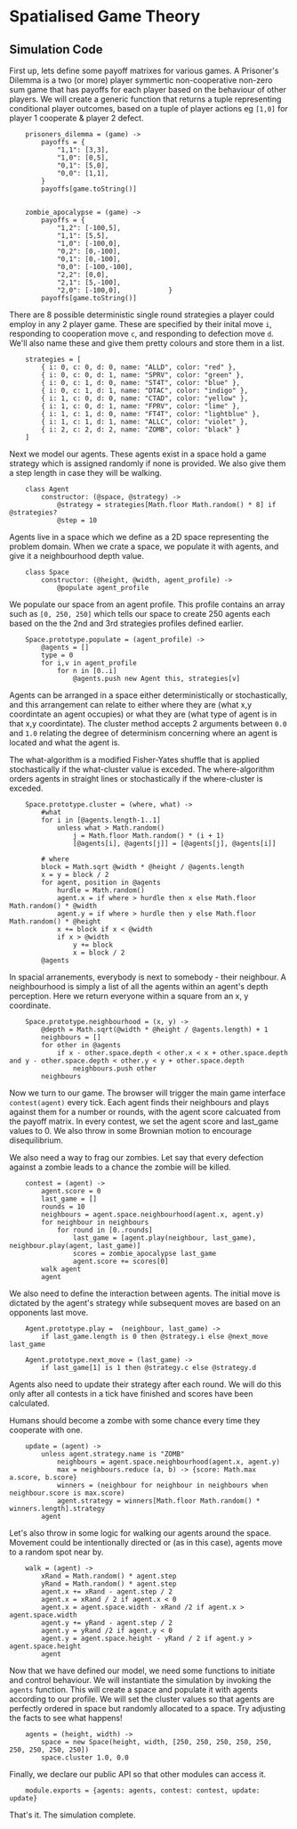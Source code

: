 # Spatialised Game Theory

## Simulation Code

First up, lets define some payoff matrixes for various games.  A Prisoner's Dilemma is a two (or more) player symmertic non-cooperative non-zero sum game that has payoffs for each player based on the behaviour of other players.  We will create a generic function that returns a tuple representing conditional player outcomes, based on a tuple of player actions eg `[1,0]` for player 1 cooperate & player 2 defect.


		prisoners_dilemma = (game) ->
			payoffs = {
				"1,1": [3,3],
				"1,0": [0,5],
				"0,1": [5,0],
				"0,0": [1,1],
			}
			payoffs[game.toString()]


		zombie_apocalypse = (game) ->
			payoffs = {
				"1,2": [-100,5],
				"1,1": [5,5],
				"1,0": [-100,0],
				"0,2": [0,-100],
				"0,1": [0,-100],
				"0,0": [-100,-100],
				"2,2": [0,0],
				"2,1": [5,-100],
				"2,0": [-100,0],			}
			payoffs[game.toString()]


There are 8 possible deterministic single round strategies a player could employ in any 2 player game.  These are specified by their inital move `i`, responding to cooperation move `c`, and responding to defection move `d`.  We'll also name these and give them pretty colours and store them in a list.


		strategies = [
			{ i: 0, c: 0, d: 0, name: "ALLD", color: "red" },
			{ i: 0, c: 0, d: 1, name: "SPRV", color: "green" },
			{ i: 0, c: 1, d: 0, name: "ST4T", color: "blue" },
			{ i: 0, c: 1, d: 1, name: "DTAC", color: "indigo" },
			{ i: 1, c: 0, d: 0, name: "CTAD", color: "yellow" },
			{ i: 1, c: 0, d: 1, name: "FPRV", color: "lime" },
			{ i: 1, c: 1, d: 0, name: "FT4T", color: "lightblue" },
			{ i: 1, c: 1, d: 1, name: "ALLC", color: "violet" },
			{ i: 2, c: 2, d: 2, name: "ZOMB", color: "black" }
		]


Next we model our agents.  These agents exist in a space hold a game strategy which is assigned randomly if none is provided.  We also give them a step length in case they will be walking.


		class Agent
			constructor: (@space, @strategy) ->
				@strategy = strategies[Math.floor Math.random() * 8] if @strategies?
				@step = 10


Agents live in a space which we define as a 2D space representing the problem domain.  When we crate a space, we populate it with agents, and give it a neighbourhood depth value.


		class Space
			constructor: (@height, @width, agent_profile) ->
				@populate agent_profile


We populate our space from an agent profile.  This profile contains an array such as `[0, 250, 250]` which tells our space to create 250 agents each based on the the 2nd and 3rd strategies profiles defined earlier.


		Space.prototype.populate = (agent_profile) ->
			@agents = []
			type = 0
			for i,v in agent_profile
				for n in [0..i]
					@agents.push new Agent this, strategies[v]


Agents can be arranged in a space either deterministically or stochastically, and this arrangement can relate to either where they are (what x,y coordintate an agent occupies) or what they are (what type of agent is in that x,y coordintate).  The cluster method accepts 2 arguments between `0.0` and `1.0` relating the degree of determinism concerning where an agent is located and what the agent is.

The what-algorithm is a modified Fisher-Yates shuffle that is applied stochastically if the what-cluster value is exceded.  The where-algorithm orders agents in straight lines or stochastically if the where-cluster is exceded.


		Space.prototype.cluster = (where, what) ->
			#what
			for i in [@agents.length-1..1]
				unless what > Math.random()
					j = Math.floor Math.random() * (i + 1)
					[@agents[i], @agents[j]] = [@agents[j], @agents[i]]

			# where
			block = Math.sqrt @width * @height / @agents.length
			x = y = block / 2
			for agent, position in @agents
				hurdle = Math.random()
				agent.x = if where > hurdle then x else Math.floor Math.random() * @width
				agent.y = if where > hurdle then y else Math.floor Math.random() * @height
				x += block if x < @width
				if x > @width 
					y += block
					x = block / 2
			@agents


In spacial arranements, everybody is next to somebody - their neighbour.  A neighbourhood is simply a list of all the agents within an agent's depth perception.  Here we return everyone within a square from an x, y coordinate.


		Space.prototype.neighbourhood = (x, y) ->
			@depth = Math.sqrt(@width * @height / @agents.length) + 1
			neighbours = []
			for other in @agents
				if x - other.space.depth < other.x < x + other.space.depth and y - other.space.depth < other.y < y + other.space.depth
					neighbours.push other
			neighbours


Now we turn to our game.  The browser will trigger the main game interface `contest(agent)` every tick.  Each agent finds their neighbours and plays against them for a number or rounds, with the agent score calcuated from the payoff matrix.  In every contest, we set the agent score and last_game values to 0.  We also throw in some Brownian motion to encourage disequilibrium.

We also need a way to frag our zombies.  Let say that every defection against a zombie leads to a chance the zombie will be killed.


		contest = (agent) ->
			agent.score = 0
			last_game = []	
			rounds = 10
			neighbours = agent.space.neighbourhood(agent.x, agent.y)
			for neighbour in neighbours
				for round in [0..rounds]
					last_game = [agent.play(neighbour, last_game), neighbour.play(agent, last_game)]
					scores = zombie_apocalypse last_game
					agent.score += scores[0]
			walk agent
			agent
			

We also need to define the interaction between agents.  The initial move is dictated by the agent's strategy while subsequent moves are based on an opponents last move.


		Agent.prototype.play =  (neighbour, last_game) ->
			if last_game.length is 0 then @strategy.i else @next_move last_game

		Agent.prototype.next_move = (last_game) ->
			if last_game[1] is 1 then @strategy.c else @strategy.d


Agents also need to update their strategy after each round.  We will do this only after all contests in a tick have finished and scores have been calculated.

Humans should become a zombe with some chance every time they cooperate with one.

		update = (agent) ->
			unless agent.strategy.name is "ZOMB"
				neighbours = agent.space.neighbourhood(agent.x, agent.y)
				max = neighbours.reduce (a, b) -> {score: Math.max a.score, b.score}
				winners = (neighbour for neighbour in neighbours when neighbour.score is max.score)
				agent.strategy = winners[Math.floor Math.random() * winners.length].strategy 
			agent


Let's also throw in some logic for walking our agents around the space.  Movement could be intentionally directed or (as in this case), agents move to a random spot near by.


		walk = (agent) ->
			xRand = Math.random() * agent.step
			yRand = Math.random() * agent.step
			agent.x += xRand - agent.step / 2
			agent.x = xRand / 2 if agent.x < 0
			agent.x = agent.space.width - xRand /2 if agent.x > agent.space.width
			agent.y += yRand - agent.step / 2
			agent.y = yRand /2 if agent.y < 0
			agent.y = agent.space.height - yRand / 2 if agent.y > agent.space.height
			agent


Now that we have defined our model, we need some functions to initiate and control behaviour.  We will instantiate the simulation by invoking the `agents` function.  This will create a space and populate it with agents according to our profile.  We will set the cluster values so that agents are perfectly ordered in space but randomly allocated to a space.  Try adjusting the facts to see what happens! 


		agents = (height, width) ->
			space = new Space(height, width, [250, 250, 250, 250, 250, 250, 250, 250, 250])
			space.cluster 1.0, 0.0


Finally, we declare our public API so that other modules can access it.


		module.exports = {agents: agents, contest: contest, update: update}


That's it. The simulation complete.